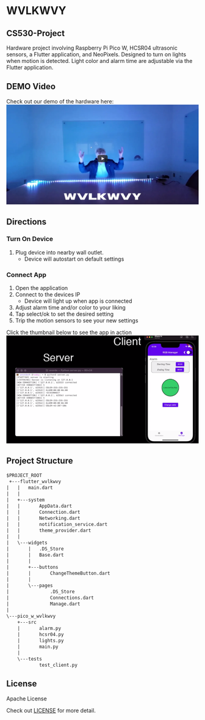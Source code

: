 # WVLKWVY

## CS530-Project

Hardware project involving Raspberry Pi Pico W, HCSR04 ultrasonic sensors, a Flutter application, and NeoPixels. Designed to turn on lights when motion is detected. Light color and alarm time are adjustable via the Flutter application. 

## DEMO Video
Check out our demo of the hardware here:
[![YouTube thumbnail](./images/main_video_thumb.png)](https://www.youtube.com/watch?v=p_-XUkFGUn4)

## Directions

### Turn On Device
1. Plug device into nearby wall outlet.
    - Device will autostart on default settings

### Connect App
1. Open the application
2. Connect to the devices IP
    - Device will light up when app is connected
3. Adjust alarm time and/or color to your liking
4. Tap select/ok to set the desired setting
5. Trip the motion sensors to see your new settings

Click the thumbnail below to see the app in action
[![YouTube thumbnail](./images/app_demo_thumb.png)](https://www.youtube.com/watch?v=ykn369DWDXE)
## Project Structure
```
$PROJECT_ROOT
 +---flutter_wvlkwvy
|   |   main.dart
|   |   
|   +---system
|   |       AppData.dart
|   |       Connection.dart
|   |       Networking.dart
|   |       notification_service.dart
|   |       theme_provider.dart
|   |       
|   \---widgets
|       |   .DS_Store
|       |   Base.dart
|       |   
|       +---buttons
|       |       ChangeThemeButton.dart
|       |       
|       \---pages
|               .DS_Store
|               Connections.dart
|               Manage.dart
|       
\---pico_w_wvlkwvy
    +---src
    |       alarm.py
    |       hcsr04.py
    |       lights.py
    |       main.py
    |       
    \---tests
            test_client.py
```
## License

Apache License

Check out [LICENSE](./LICENSE) for more detail.

